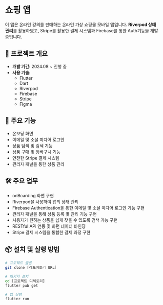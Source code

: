 # 쇼핑 앱

이 앱은 온라인 강의를 판매하는 온라인 가상 쇼핑몰 모바일 앱입니다. **Riverpod 상태 관리**를 활용하였고, Stripe를 활용한 결제 시스템과 Firebase를 통한 Auth기능을 개발 중입니다.

## 📅 프로젝트 개요

- **개발 기간**: 2024.08 ~ 진행 중
- **사용 기술**: 
  - Flutter
  - Dart
  - Riverpod
  - Firebase
  - Stripe
  - Figma

## 🚀 주요 기능

- 온보딩 화면
- 이메일 및 소셜 미디어 로그인
- 상품 탐색 및 검색 기능
- 상품 구매 및 장바구니 기능
- 안전한 Stripe 결제 시스템
- 관리자 패널을 통한 상품 관리

## 🛠️ 주요 업무

- onBoarding 화면 구현
- Riverpod을 사용하여 앱의 상태 관리
- Firebase Authentication을 통한 이메일 및 소셜 미디어 로그인 기능 구현
- 관리자 패널을 통해 상품 등록 및 관리 기능 구현
- 사용자가 원하는 상품을 쉽게 찾을 수 있도록 검색 기능 구현
- RESTful API 연동 및 화면 데이터 바인딩
- Stripe 결제 시스템을 통합한 결제 과정 구현


## 📦 설치 및 실행 방법

```bash
# 프로젝트 클론
git clone [레포지토리 URL]

# 패키지 설치
cd [프로젝트 디렉토리]
flutter pub get

# 앱 실행
flutter run
